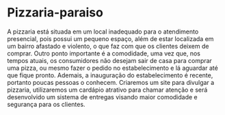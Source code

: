 # Pizzaria-paraiso
A pizzaria está situada em um local inadequado para o atendimento presencial, pois possui um pequeno espaço, além de estar localizada em um bairro afastado e violento, o que faz com que os clientes deixem de comprar. Outro ponto importante é a comodidade, uma vez que, nos tempos atuais, os consumidores não desejam sair de casa para comprar uma pizza, ou mesmo fazer o pedido no estabelecimento e lá aguardar até que fique pronto. Ademais, a inauguração do estabelecimento é recente, portanto poucas pessoas o conhecem. Criaremos um site para divulgar a pizzaria,  utilizaremos um cardápio atrativo para chamar atenção e será desenvolvido um sistema de entregas visando maior comodidade e segurança para os clientes. 
